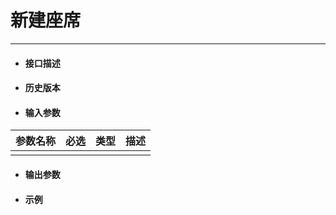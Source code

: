# 新建座席

---

* #### 接口描述
* #### 历史版本
* #### 输入参数

| 参数名称 | 必选 | 类型 | 描述 |
| :--- | :--- | :--- | :--- |
|  |  |  |  |

* ####  输出参数
* #### 示例



